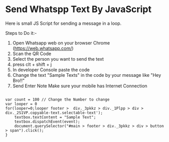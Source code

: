 # Send Whatspp Text By JavaScript
Here is small JS Script for sending a message in a loop.

Steps to Do it:-

1. Open Whatsapp web on your browser Chrome (https://web.whatsapp.com/)
2. Scan the QR Code
3. Select the person you want to send the text
4. press clt + shift + j
5. In developer Console paste the code
6. Change the text "Sample Texts" in the code by your message like "Hey Bro!!"
7. Send Enter
Note Make sure your mobile has Internet Connection


<code>
var count = 100 // Change the Number to change
var looper = 0
for(looper=0;looper<count;looper++)
{
	window.InputEvent = window.Event || window.InputEvent;
	var d = new Date();
	var event = new InputEvent('input', {bubbles: true});
	var textbox= document.querySelector('#main > footer >  div._3pkkz > div._1Plpp > div > div._2S1VP.copyable-text.selectable-text');	
	textbox.textContent = "Sample Text";
	textbox.dispatchEvent(event);
	document.querySelector("#main > footer > div._3pkkz > div > button > span").click();
}
				    </code>
